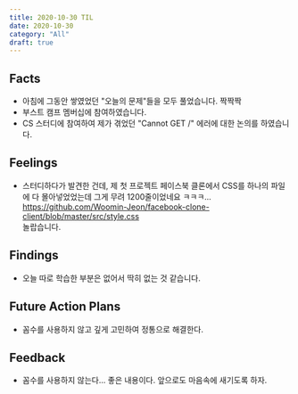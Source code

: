 ```yaml
---
title: 2020-10-30 TIL
date: 2020-10-30
category: "All"
draft: true
---
```


## Facts

- 아침에 그동안 쌓였었던 "오늘의 문제"들을 모두 풀었습니다. 짝짝짝
- 부스트 캠프 멤버십에 참여하였습니다.
- CS 스터디에 참여하여 제가 겪었던 "Cannot GET /" 에러에 대한 논의를 하였습니다.

## Feelings

- 스터디하다가 발견한 건데, 제 첫 프로젝트 페이스북 클론에서 CSS를 하나의 파일에 다 몰아넣었었는데 그게 무려 1200줄이었네요 ㅋㅋㅋ... https://github.com/Woomin-Jeon/facebook-clone-client/blob/master/src/style.css  
  놀랍습니다.

## Findings

- 오늘 따로 학습한 부분은 없어서 딱히 없는 것 같습니다.

## Future Action Plans

- 꼼수를 사용하지 않고 깊게 고민하여 정통으로 해결한다.

## Feedback

- 꼼수를 사용하지 않는다... 좋은 내용이다. 앞으로도 마음속에 새기도록 하자.
